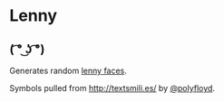 # Lenny

## ( ͡° ͜ʖ ͡°)

Generates random [lenny faces](http://knowyourmeme.com/memes/%CD%A1-%CD%9C%CA%96-%CD%A1-lenny-face "Know Your Meme").

Symbols pulled from <http://textsmili.es/> by [@polyfloyd](https://twitter.com/polyfloyd "Twitter").
